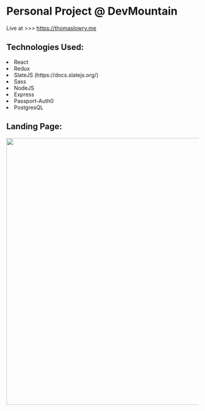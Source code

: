 
# Personal Project @ DevMountain

Live at >>> https://thomaslowry.me

## Technologies Used:

<li>React</li>
<li>Redux</li>
<li>SlateJS (https://docs.slatejs.org/)</li>
<li>Sass</li>
<li>NodeJS</li>
<li>Express</li>
<li>Passport-Auth0</li>
<li>PostgresQL</li>

## Landing Page:

<p align="center">
    <img src="" width="700">
</p>

